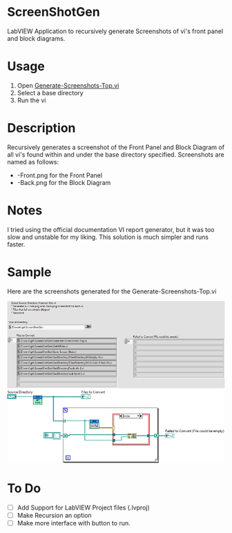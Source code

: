# ScreenShotGen
LabVIEW Application to recursively generate Screenshots of vi's front panel and block diagrams.

# Usage
1. Open [Generate-Screenshots-Top.vi](https://github.com/JohnStratoudakis/ScreenShotGen/blob/master/Generate-Screenshots-Top.vi)
2. Select a base directory
3. Run the vi

# Description
Recursively generates a screenshot of the Front Panel and Block Diagram of all vi's found within and under the base directory specified.
Screenshots are named as follows:
* <base-vi>-Front.png for the Front Panel
* <base-vi>-Back.png for the Block Diagram

# Notes
I tried using the official documentation VI report generator, but it was too slow and unstable for my liking.  This solution is much simpler and runs faster.

# Sample
Here are the screenshots generated for the Generate-Screenshots-Top.vi

![Generate-Screenshots-Top-Front.png](https://github.com/JohnStratoudakis/ScreenShotGen/raw/master/Generate-Screenshots-Top-Front.png)
![Generate-Screenshots-Top-Back.png](https://github.com/JohnStratoudakis/ScreenShotGen/raw/master/Generate-Screenshots-Top-Back.png)

# To Do
- [ ] Add Support for LabVIEW Project files (.lvproj)
- [ ] Make Recursion an option
- [ ] Make more interface with button to run.
